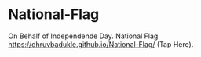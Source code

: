 # National-Flag
On Behalf of Independende Day.
National Flag
https://dhruvbadukle.github.io/National-Flag/ (Tap Here).

